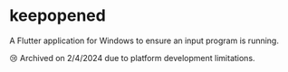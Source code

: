 # keepopened

A Flutter application for Windows to ensure an input program is running.

😢 Archived on 2/4/2024 due to platform development limitations.
